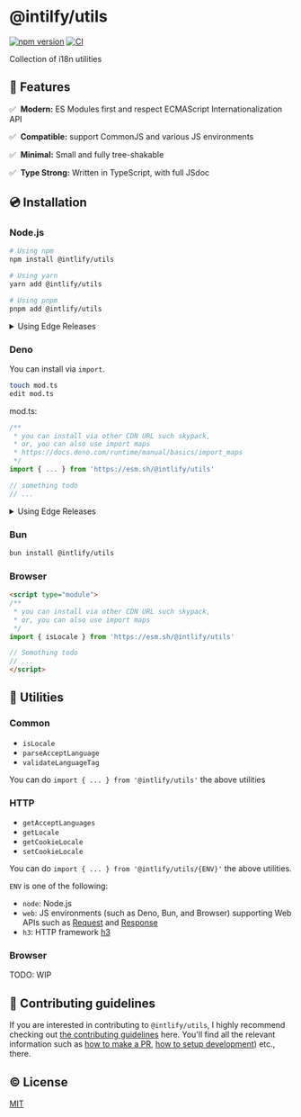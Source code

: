 # @intilfy/utils

[![npm version][npm-version-src]][npm-version-href] [![CI][ci-src]][ci-href]

<!--
[![npm
downloads][npm-downloads-src]][npm-downloads-href]
-->

Collection of i18n utilities

## 🌟 Features

✅️ &nbsp;**Modern:** ES Modules first and respect ECMAScript
Internationalization API

✅️ &nbsp;**Compatible:** support CommonJS and various JS environments

✅️️ &nbsp;**Minimal:** Small and fully tree-shakable

✅️️ &nbsp;**Type Strong:** Written in TypeScript, with full JSdoc

## 💿 Installation

### Node.js

```sh
# Using npm
npm install @intlify/utils

# Using yarn
yarn add @intlify/utils

# Using pnpm
pnpm add @intlify/utils
```

<details>
  <summary>Using Edge Releases</summary>

If you are directly using `@intlify/utils` as a dependency:

```json
{
  "dependencies": {
    "@intlify/utils": "npm:@intlify/utils-edge@latest"
  }
}
```

**Note:** Make sure to recreate lockfile and `node_modules` after reinstall to
avoid hoisting issues.

</details>

### Deno

You can install via `import`.

```sh
touch mod.ts
edit mod.ts
```

mod.ts:

```ts
/**
 * you can install via other CDN URL such skypack,
 * or, you can also use import maps
 * https://docs.deno.com/runtime/manual/basics/import_maps
 */
import { ... } from 'https://esm.sh/@intlify/utils'

// something todo
// ...
```

<details>
  <summary>Using Edge Releases</summary>

```ts
import { ... } from 'https://esm.sh/@intlify/utils-edge'

// something todo
// ...
```

</details>

### Bun

```sh
bun install @intlify/utils
```

### Browser

```html
<script type="module">
/**
 * you can install via other CDN URL such skypack,
 * or, you can also use import maps
 */
import { isLocale } from 'https://esm.sh/@intlify/utils'

// Somothing todo
// ...
</script>
```

## 🔨 Utilities

### Common

- `isLocale`
- `parseAcceptLanguage`
- `validateLanguageTag`

You can do `import { ... } from '@intlify/utils'` the above utilities

### HTTP

- `getAcceptLanguages`
- `getLocale`
- `getCookieLocale`
- `setCookieLocale`

You can do `import { ... } from '@intlify/utils/{ENV}'` the above utilities.

`ENV` is one of the following:

- `node`: Node.js
- `web`: JS environments (such as Deno, Bun, and Browser) supporting Web APIs
  such as [Request](https://developer.mozilla.org/en-US/docs/Web/API/Request)
  and [Response](https://developer.mozilla.org/en-US/docs/Web/API/Response)
- `h3`: HTTP framework [h3](https://github.com/unjs/h3)

### Browser

TODO: WIP

## 🙌 Contributing guidelines

If you are interested in contributing to `@intlify/utils`, I highly recommend
checking out [the contributing guidelines](/CONTRIBUTING.md) here. You'll find
all the relevant information such as
[how to make a PR](/CONTRIBUTING.md#pull-request-guidelines),
[how to setup development](/CONTRIBUTING.md#development-setup)) etc., there.

## ©️ License

[MIT](http://opensource.org/licenses/MIT)

<!-- Badges -->

[npm-version-src]: https://img.shields.io/npm/v/@intlify/utils?style=flat&colorA=18181B&colorB=FFAD33
[npm-version-href]: https://npmjs.com/package/@intlify/utils
[npm-downloads-src]: https://img.shields.io/npm/dm/@intlify/utils?style=flat&colorA=18181B&colorB=FFAD33
[npm-downloads-href]: https://npmjs.com/package/@intlify/utils
[ci-src]: https://github.com/intlify/utils/actions/workflows/ci.yml/badge.svg
[ci-href]: https://github.com/intlify/utils/actions/workflows/ci.yml
